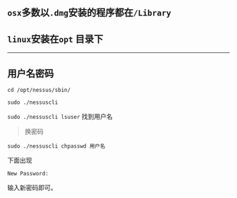 ## `osx`多数以`.dmg`安装的程序都在`/Library`

## `linux`安装在`opt` 目录下


----
## 用户名密码

` cd /opt/nessus/sbin/ `

` sudo ./nessuscli `

` sudo ./nessuscli lsuser `
找到用户名 

>  换密码 

`sudo ./nessuscli chpasswd 用户名 `

下面出现 

`New Password: `

输入新密码即可。